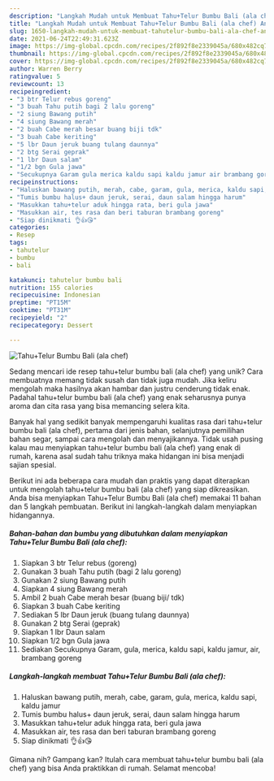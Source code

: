 ```yaml
---
description: "Langkah Mudah untuk Membuat Tahu+Telur Bumbu Bali (ala chef) Anti Gagal"
title: "Langkah Mudah untuk Membuat Tahu+Telur Bumbu Bali (ala chef) Anti Gagal"
slug: 1650-langkah-mudah-untuk-membuat-tahutelur-bumbu-bali-ala-chef-anti-gagal
date: 2021-06-24T22:49:31.623Z
image: https://img-global.cpcdn.com/recipes/2f892f8e2339045a/680x482cq70/tahutelur-bumbu-bali-ala-chef-foto-resep-utama.jpg
thumbnail: https://img-global.cpcdn.com/recipes/2f892f8e2339045a/680x482cq70/tahutelur-bumbu-bali-ala-chef-foto-resep-utama.jpg
cover: https://img-global.cpcdn.com/recipes/2f892f8e2339045a/680x482cq70/tahutelur-bumbu-bali-ala-chef-foto-resep-utama.jpg
author: Warren Berry
ratingvalue: 5
reviewcount: 13
recipeingredient:
- "3 btr Telur rebus goreng"
- "3 buah Tahu putih bagi 2 lalu goreng"
- "2 siung Bawang putih"
- "4 siung Bawang merah"
- "2 buah Cabe merah besar buang biji tdk"
- "3 buah Cabe keriting"
- "5 lbr Daun jeruk buang tulang daunnya"
- "2 btg Serai geprak"
- "1 lbr Daun salam"
- "1/2 bgn Gula jawa"
- "Secukupnya Garam gula merica kaldu sapi kaldu jamur air brambang goreng"
recipeinstructions:
- "Haluskan bawang putih, merah, cabe, garam, gula, merica, kaldu sapi, kaldu jamur"
- "Tumis bumbu halus+ daun jeruk, serai, daun salam hingga harum"
- "Masukkan tahu+telur aduk hingga rata, beri gula jawa"
- "Masukkan air, tes rasa dan beri taburan brambang goreng"
- "Siap dinikmati 👌👍😘"
categories:
- Resep
tags:
- tahutelur
- bumbu
- bali

katakunci: tahutelur bumbu bali 
nutrition: 155 calories
recipecuisine: Indonesian
preptime: "PT15M"
cooktime: "PT31M"
recipeyield: "2"
recipecategory: Dessert

---
```



![Tahu+Telur Bumbu Bali (ala chef)](https://img-global.cpcdn.com/recipes/2f892f8e2339045a/680x482cq70/tahutelur-bumbu-bali-ala-chef-foto-resep-utama.jpg)

Sedang mencari ide resep tahu+telur bumbu bali (ala chef) yang unik? Cara membuatnya memang tidak susah dan tidak juga mudah. Jika keliru mengolah maka hasilnya akan hambar dan justru cenderung tidak enak. Padahal tahu+telur bumbu bali (ala chef) yang enak seharusnya punya aroma dan cita rasa yang bisa memancing selera kita.

Banyak hal yang sedikit banyak mempengaruhi kualitas rasa dari tahu+telur bumbu bali (ala chef), pertama dari jenis bahan, selanjutnya pemilihan bahan segar, sampai cara mengolah dan menyajikannya. Tidak usah pusing kalau mau menyiapkan tahu+telur bumbu bali (ala chef) yang enak di rumah, karena asal sudah tahu triknya maka hidangan ini bisa menjadi sajian spesial.




Berikut ini ada beberapa cara mudah dan praktis yang dapat diterapkan untuk mengolah tahu+telur bumbu bali (ala chef) yang siap dikreasikan. Anda bisa menyiapkan Tahu+Telur Bumbu Bali (ala chef) memakai 11 bahan dan 5 langkah pembuatan. Berikut ini langkah-langkah dalam menyiapkan hidangannya.

<!--inarticleads1-->

##### Bahan-bahan dan bumbu yang dibutuhkan dalam menyiapkan Tahu+Telur Bumbu Bali (ala chef):

1. Siapkan 3 btr Telur rebus (goreng)
1. Gunakan 3 buah Tahu putih (bagi 2 lalu goreng)
1. Gunakan 2 siung Bawang putih
1. Siapkan 4 siung Bawang merah
1. Ambil 2 buah Cabe merah besar (buang biji/ tdk)
1. Siapkan 3 buah Cabe keriting
1. Sediakan 5 lbr Daun jeruk (buang tulang daunnya)
1. Gunakan 2 btg Serai (geprak)
1. Siapkan 1 lbr Daun salam
1. Siapkan 1/2 bgn Gula jawa
1. Sediakan Secukupnya Garam, gula, merica, kaldu sapi, kaldu jamur, air, brambang goreng




<!--inarticleads2-->

##### Langkah-langkah membuat Tahu+Telur Bumbu Bali (ala chef):

1. Haluskan bawang putih, merah, cabe, garam, gula, merica, kaldu sapi, kaldu jamur
1. Tumis bumbu halus+ daun jeruk, serai, daun salam hingga harum
1. Masukkan tahu+telur aduk hingga rata, beri gula jawa
1. Masukkan air, tes rasa dan beri taburan brambang goreng
1. Siap dinikmati 👌👍😘




Gimana nih? Gampang kan? Itulah cara membuat tahu+telur bumbu bali (ala chef) yang bisa Anda praktikkan di rumah. Selamat mencoba!
